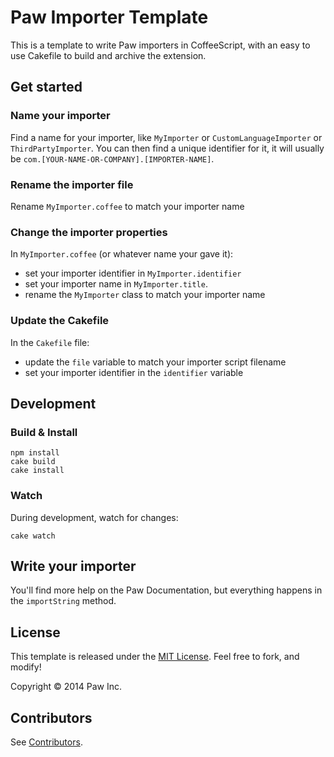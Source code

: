 # Paw Importer Template

This is a template to write Paw importers in CoffeeScript, with an easy to use Cakefile to build and archive the extension.

## Get started

### Name your importer

Find a name for your importer, like `MyImporter` or `CustomLanguageImporter` or `ThirdPartyImporter`. You can then find a unique identifier for it, it will usually be `com.[YOUR-NAME-OR-COMPANY].[IMPORTER-NAME]`.

### Rename the importer file

Rename `MyImporter.coffee` to match your importer name

### Change the importer properties

In `MyImporter.coffee` (or whatever name your gave it):

* set your importer identifier in `MyImporter.identifier`
* set your importer name in `MyImporter.title`.
* rename the `MyImporter` class to match your importer name

### Update the Cakefile

In the `Cakefile` file:

* update the `file` variable to match your importer script filename
* set your importer identifier in the `identifier` variable

## Development

### Build & Install

```shell
npm install
cake build
cake install
```

### Watch

During development, watch for changes:

```shell
cake watch
```

## Write your importer

You'll find more help on the Paw Documentation, but everything happens in the `importString` method.

## License

This template is released under the [MIT License](LICENSE). Feel free to fork, and modify!

Copyright © 2014 Paw Inc.

## Contributors

See [Contributors](https://github.com/luckymarmot/Paw-Importer-Template/graphs/contributors).
